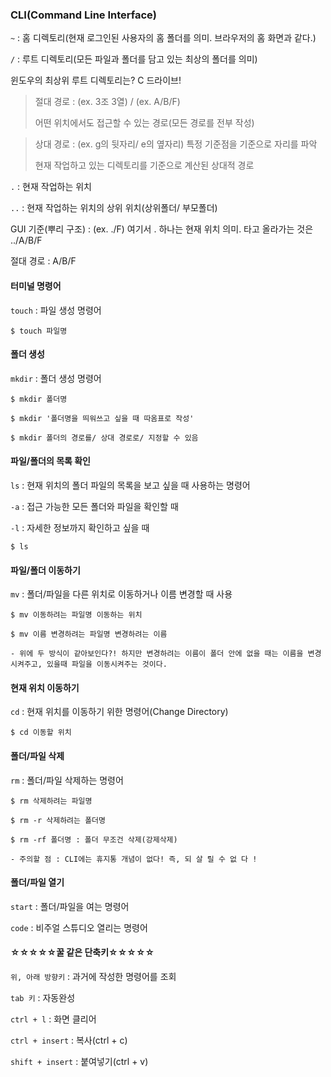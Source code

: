### CLI(Command Line Interface)



`~` : 홈 디렉토리(현재 로그인된 사용자의 홈 폴더를 의미. 브라우저의 홈 화면과 같다.) 

`/` : 루트 디렉토리(모든  파일과 폴더를 담고 있는 최상의 폴더를 의미)

윈도우의 최상위 루트 디렉토리는? C 드라이브!



>  절대 경로 : (ex. 3조 3열) / (ex. A/B/F)
>
> 어떤 위치에서도 접근할 수 있는 경로(모든 경로를 전부 작성)

> 상대 경로 : (ex. g의 뒷자리/ e의 옆자리) 특정 기준점을 기준으로 자리를 파악
>
> 현재 작업하고 있는 디렉토리를 기준으로 계산된 상대적 경로



`.` : 현재 작업하는 위치

`..` : 현재 작업하는 위치의 상위 위치(상위폴더/ 부모폴더)

GUI 기준(뿌리 구조) : (ex. ./F) 여기서 . 하나는 현재 위치 의미. 타고 올라가는 것은 ../A/B/F

절대 경로 : A/B/F



#### 터미널 명령어

`touch` : 파일 생성 명령어

```
$ touch 파일명
```



#### 폴더 생성

`mkdir` : 폴더 생성 명령어

```
$ mkdir 폴더명

$ mkdir '폴더명을 띄워쓰고 싶을 때 따옴표로 작성'

$ mkdir 폴더의 경로를/ 상대 경로로/ 지정할 수 있음
```



#### 파일/폴더의 목록 확인

`ls` : 현재 위치의 폴더 파일의 목록을 보고 싶을 때 사용하는 명령어

`-a` : 접근 가능한 모든 폴더와 파일을 확인할 때

`-l` : 자세한 정보까지 확인하고 싶을 때

```
$ ls
```



#### 파일/폴더 이동하기

`mv` : 폴더/파일을 다른 위치로 이동하거나 이름 변경할 때 사용

```
$ mv 이동하려는 파일명 이동하는 위치

$ mv 이름 변경하려는 파일명 변경하려는 이름

- 위에 두 방식이 같아보인다?! 하지만 변경하려는 이름이 폴더 안에 없을 때는 이름을 변경시켜주고, 있을때 파일을 이동시켜주는 것이다.
```



#### 현재 위치 이동하기

`cd` : 현재 위치를 이동하기 위한 명령어(Change Directory)

```
$ cd 이동할 위치
```



#### 폴더/파일 삭제

`rm` : 폴더/파일 삭제하는 명령어

```
$ rm 삭제하려는 파일명

$ rm -r 삭제하려는 폴더명

$ rm -rf 폴더명 : 폴더 무조건 삭제(강제삭제)

- 주의할 점 : CLI에는 휴지통 개념이 없다! 즉, 되 살 릴 수 없 다 !
```



#### 폴더/파일 열기

`start` : 폴더/파일을 여는 명령어

`code` : 비주얼 스튜디오 열리는 명령어



#### ☆☆☆☆☆꿀 같은 단축키☆☆☆☆☆

`위, 아래 방향키` : 과거에 작성한 명령어를 조회

`tab 키` : 자동완성

`ctrl + l` : 화면 클리어

`ctrl + insert` : 복사(ctrl + c)

`shift + insert` : 붙여넣기(ctrl + v)